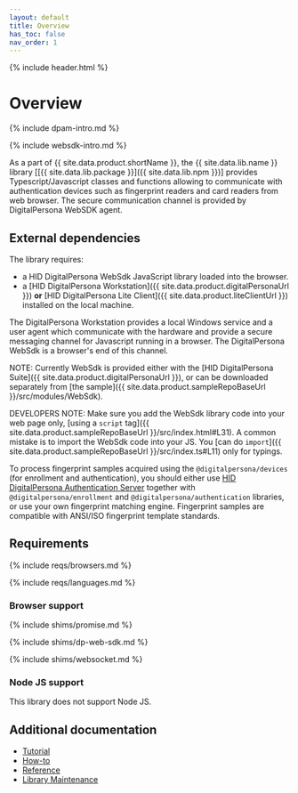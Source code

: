 ```yaml
---
layout: default
title: Overview
has_toc: false
nav_order: 1  
---
```

{% include header.html %}
<BR>  

# Overview
{% include dpam-intro.md %}

{% include websdk-intro.md %}

As a part of {{ site.data.product.shortName }}, the {{ site.data.lib.name }} library
[[{{ site.data.lib.package }}]({{ site.data.lib.npm }})]
provides Typescript/Javascript classes and functions allowing to communicate with authentication 
devices such as fingerprint readers and card readers from web browser. The secure communication 
channel is provided by DigitalPersona WebSDK agent.

## External dependencies

The library requires:
* a HID DigitalPersona WebSdk JavaScript library loaded into the browser.
* a [HID DigitalPersona Workstation]({{ site.data.product.digitalPersonaUrl }})
**or** [HID DigitalPersona Lite Client]({{ site.data.product.liteClientUrl }})
installed on the local machine.

The DigitalPersona Workstation provides a local Windows service and a user agent
which communicate with the hardware and provide a secure messaging channel for Javascript running 
in a browser. The DigitalPersona WebSdk is a browser's end of this channel.

NOTE: Currently WebSdk is provided either with the [HID DigitalPersona Suite]({{ site.data.product.digitalPersonaUrl }}),
or can be downloaded separately from [the sample]({{ site.data.product.sampleRepoBaseUrl }}/src/modules/WebSdk).

DEVELOPERS NOTE: Make sure you add the WebSdk library code into your web page only,
[using a `script` tag]({{ site.data.product.sampleRepoBaseUrl }}/src/index.html#L31).
A common mistake is to import the WebSdk code into your JS. You [can do `import`]({{ site.data.product.sampleRepoBaseUrl }}/src/index.ts#L11) only for typings.

To process fingerprint samples acquired using the `@digitalpersona/devices` (for enrollment and authentication), you should either use [HID DigitalPersona Authentication Server]({{site.data.product.digitalPersonaUrl}}) together with `@digitalpersona/enrollment` and `@digitalpersona/authentication` libraries, or use your own fingerprint matching engine. Fingerprint samples are compatible with ANSI/ISO fingerprint template standards.

## Requirements

{% include reqs/browsers.md %}

{% include reqs/languages.md %}

### Browser support

{% include shims/promise.md %}

{% include shims/dp-web-sdk.md %}

{% include shims/websocket.md %}

### Node JS support

This library does not support Node JS.

## Additional documentation

* [Tutorial](./tutorial.md)
* [How-to](./how-to.md)
* [Reference](./reference.md)
* [Library Maintenance](./maintain/index.md)
